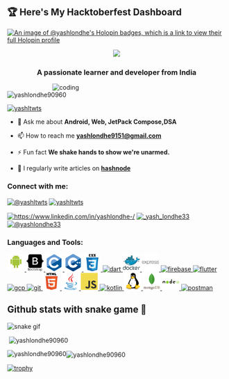 

## 🏆 Here's My Hacktoberfest Dashboard
<!-- ![logo](https://github.com/yashlondhe90960/yashlondhe90960/blob/main/Hacktoberfest2022.jpg) -->

[![An image of @yashlondhe's Holopin badges, which is a link to view their full Holopin profile](https://holopin.me/yashlondhe)](https://holopin.io/@yashlondhe)



<p align="center"> <a href="https://github.com/denvercoder1/readme-typing-svg">
<img width="60%" src="https://readme-typing-svg.herokuapp.com?font=Orbitron&size=25&color=BF91F3&background=1A1B27&center=true&vCenter=true&duration=3000&pause=300&lines=<Hello,+There!+👋>;<This+is+Yash+Londhe!>;<Nice+to+meet+you!>">
</a></hp>
<!-- <h1 align="center">Hi 👋, I'm Yash Londhe</h1> -->
<h3 align="center">A passionate learner and developer from India</h3>


<img align="right" alt="coding" width="400" src="https://user-images.githubusercontent.com/55389276/140866485-8fb1c876-9a8f-4d6a-98dc-08c4981eaf70.gif">

<p align="left"> <img src="https://komarev.com/ghpvc/?username=yashlondhe90960&label=Profile%20views&color=0e75b6&style=flat" alt="yashlondhe90960" /> </p>

<p align="left"> <a href="https://twitter.com/yashltwts" target="blank"><img src="https://img.shields.io/twitter/follow/yashltwts?logo=twitter&style=for-the-badge" alt="yashltwts" /></a> </p>

- 💬 Ask me about **Android, Web, JetPack Compose,DSA**

- 📫 How to reach me **yashlondhe9151@gmail.com**

- ⚡ Fun fact **We shake hands to show we're unarmed.**

- 📝 I regularly write articles on **[hashnode](https://hashnode.com/@yashlondhe33)**

<h3 align="left">Connect with me:</h3>
<p align="left">
<a href="https://dev.to/@yashltwts" target="blank"><img align="center" src="https://raw.githubusercontent.com/rahuldkjain/github-profile-readme-generator/master/src/images/icons/Social/devto.svg" alt="@yashltwts" height="30" width="40" /></a>
<a href="https://twitter.com/yashltwts" target="blank"><img align="center" src="https://raw.githubusercontent.com/rahuldkjain/github-profile-readme-generator/master/src/images/icons/Social/twitter.svg" alt="yashltwts" height="30" width="40" /></a>

  
  <a href="https://linkedin.com/in/https://www.linkedin.com/in/yashlondhe-/" target="blank"><img align="center" src="https://raw.githubusercontent.com/rahuldkjain/github-profile-readme-generator/master/src/images/icons/Social/linked-in-alt.svg" alt="https://www.linkedin.com/in/yashlondhe-/" height="30" width="40" /></a>
<a href="https://instagram.com/_yash_londhe33" target="blank"><img align="center" src="https://raw.githubusercontent.com/rahuldkjain/github-profile-readme-generator/master/src/images/icons/Social/instagram.svg" alt="_yash_londhe33" height="30" width="40" /></a>
<a href="https://hashnode.com/@yashlondhe33" target="blank"><img align="center" src="https://raw.githubusercontent.com/rahuldkjain/github-profile-readme-generator/master/src/images/icons/Social/hashnode.svg" alt="@yashlondhe33" height="30" width="40" /></a>
</p>

<h3 align="left">Languages and Tools:</h3>
<p align="left"> <a href="https://developer.android.com" target="_blank" rel="noreferrer"> <img src="https://raw.githubusercontent.com/devicons/devicon/master/icons/android/android-original-wordmark.svg" alt="android" width="40" height="40"/> </a> <a href="https://getbootstrap.com" target="_blank" rel="noreferrer"> <img src="https://raw.githubusercontent.com/devicons/devicon/master/icons/bootstrap/bootstrap-plain-wordmark.svg" alt="bootstrap" width="40" height="40"/> </a> <a href="https://www.cprogramming.com/" target="_blank" rel="noreferrer"> <img src="https://raw.githubusercontent.com/devicons/devicon/master/icons/c/c-original.svg" alt="c" width="40" height="40"/> </a> <a href="https://www.w3schools.com/cpp/" target="_blank" rel="noreferrer"> <img src="https://raw.githubusercontent.com/devicons/devicon/master/icons/cplusplus/cplusplus-original.svg" alt="cplusplus" width="40" height="40"/> </a> <a href="https://www.w3schools.com/css/" target="_blank" rel="noreferrer"> <img src="https://raw.githubusercontent.com/devicons/devicon/master/icons/css3/css3-original-wordmark.svg" alt="css3" width="40" height="40"/> </a> <a href="https://dart.dev" target="_blank" rel="noreferrer"> <img src="https://www.vectorlogo.zone/logos/dartlang/dartlang-icon.svg" alt="dart" width="40" height="40"/> </a> <a href="https://www.docker.com/" target="_blank" rel="noreferrer"> <img src="https://raw.githubusercontent.com/devicons/devicon/master/icons/docker/docker-original-wordmark.svg" alt="docker" width="40" height="40"/> </a> <a href="https://expressjs.com" target="_blank" rel="noreferrer"> <img src="https://raw.githubusercontent.com/devicons/devicon/master/icons/express/express-original-wordmark.svg" alt="express" width="40" height="40"/> </a> <a href="https://firebase.google.com/" target="_blank" rel="noreferrer"> <img src="https://www.vectorlogo.zone/logos/firebase/firebase-icon.svg" alt="firebase" width="40" height="40"/> </a> <a href="https://flutter.dev" target="_blank" rel="noreferrer"> <img src="https://www.vectorlogo.zone/logos/flutterio/flutterio-icon.svg" alt="flutter" width="40" height="40"/> </a> <a href="https://cloud.google.com" target="_blank" rel="noreferrer"> <img src="https://www.vectorlogo.zone/logos/google_cloud/google_cloud-icon.svg" alt="gcp" width="40" height="40"/> </a> <a href="https://git-scm.com/" target="_blank" rel="noreferrer"> <img src="https://www.vectorlogo.zone/logos/git-scm/git-scm-icon.svg" alt="git" width="40" height="40"/> </a> <a href="https://www.w3.org/html/" target="_blank" rel="noreferrer"> <img src="https://raw.githubusercontent.com/devicons/devicon/master/icons/html5/html5-original-wordmark.svg" alt="html5" width="40" height="40"/> </a> <a href="https://www.java.com" target="_blank" rel="noreferrer"> <img src="https://raw.githubusercontent.com/devicons/devicon/master/icons/java/java-original.svg" alt="java" width="40" height="40"/> </a> <a href="https://developer.mozilla.org/en-US/docs/Web/JavaScript" target="_blank" rel="noreferrer"> <img src="https://raw.githubusercontent.com/devicons/devicon/master/icons/javascript/javascript-original.svg" alt="javascript" width="40" height="40"/> </a> <a href="https://kotlinlang.org" target="_blank" rel="noreferrer"> <img src="https://www.vectorlogo.zone/logos/kotlinlang/kotlinlang-icon.svg" alt="kotlin" width="40" height="40"/> </a> <a href="https://www.linux.org/" target="_blank" rel="noreferrer"> <img src="https://raw.githubusercontent.com/devicons/devicon/master/icons/linux/linux-original.svg" alt="linux" width="40" height="40"/> </a> <a href="https://www.mongodb.com/" target="_blank" rel="noreferrer"> <img src="https://raw.githubusercontent.com/devicons/devicon/master/icons/mongodb/mongodb-original-wordmark.svg" alt="mongodb" width="40" height="40"/> </a> <a href="https://nodejs.org" target="_blank" rel="noreferrer"> <img src="https://raw.githubusercontent.com/devicons/devicon/master/icons/nodejs/nodejs-original-wordmark.svg" alt="nodejs" width="40" height="40"/> </a> <a href="https://postman.com" target="_blank" rel="noreferrer"> <img src="https://www.vectorlogo.zone/logos/getpostman/getpostman-icon.svg" alt="postman" width="40" height="40"/> </a> </p>

<!-- <p>&nbsp;<img align="center" src="https://github-readme-stats.vercel.app/api?username=yashlondhe90960&show_icons=true&theme=dracula&title_color=ffa742&text_color=ffa82e&bg_color=420061&hide_border=true&locale=en" alt="yashlondhe90960" /></p> -->
<!-- <p><img align="left" src="https://github-readme-stats.vercel.app/api/top-langs?username=yashlondhe90960&show_icons=true&locale=en&layout=compact" alt="yashlondhe90960" /></p>
[![Top Langs](https://github-readme-stats.vercel.app/api/top-langs/?username=yashlondhe90960&layout=compact)](https://github.com/anuraghazra/github-readme-stats) -->

## Github stats with snake game 🐍
![snake gif](https://github.com/yashlondhe90960/yashlondhe90960/blob/output/github-contribution-grid-snake.gif)


<p>&nbsp;<img align="center" src="https://github-readme-stats.vercel.app/api?username=yashlondhe90960&show_icons=true&locale=en" alt="yashlondhe90960" /></p>

<p><img align="left" src="https://github-readme-stats.vercel.app/api/top-langs?username=yashlondhe90960&show_icons=true&locale=en&layout=compact" alt="yashlondhe90960" /></p>
<p><img align="center" src="https://github-readme-streak-stats.herokuapp.com/?user=yashlondhe90960&" alt="yashlondhe90960" /> </p>



[![trophy](https://github-profile-trophy.vercel.app/?username=yashlondhe90960&theme=onedark)](https://github.com/ryo-ma/github-profile-trophy)
